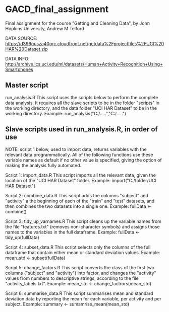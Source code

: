 # GACD_final_assignment
Final assignment for the course "Getting and Cleaning Data", by John Hopkins University,
Andrew M Telford

DATA SOURCE: https://d396qusza40orc.cloudfront.net/getdata%2Fprojectfiles%2FUCI%20HAR%20Dataset.zip

DATA INFO: http://archive.ics.uci.edu/ml/datasets/Human+Activity+Recognition+Using+Smartphones

## Master script
run_analysis.R
This script uses the scripts below to perform the complete data analysis. It requires all the slave scripts to be in the folder "scripts" in the working directory, and the data folder "UCI HAR Dataset" to be in the working directory.
Example: run_analysis("C:/.....","C:/.....")

## Slave scripts used in run_analysis.R, in order of use
NOTE: script 1 below, used to import data, returns variables with the relevant data programmatically.
All of the following functions use these variable names as default if no other value is
specified, giving the option of making the analysis fully automated.

Script 1: import_data.R
This script imports all the relevant data, given the location of the "UCI HAR Dataset"
folder.
Example: import("C:/folder/UCI HAR Dataset")

Script 2: combine_data.R
This script adds the columns "subject" and "activity" a the beginning of each of the 
"train" and "test" datasets, and then combines the two datasets into a single one.
Example: fullData <- combine()

Script 3: tidy_up_varnames.R
This script cleans up the variable names from the file "features.txt"
(removes non-character symbols) and assigns those names to the variables in the full
dataframe.
Example: fullData <- tidy_up(fullData)

Script 4: subset_data.R
This script selects only the columns of the full dataframe that contain either mean or
standard deviation values.
Example: mean_std <- subset(fullData)

Script 5: change_factors.R
This script converts the class of the first two columns ("subject" and "activity") into
factor, and changes the "activity" values from numbers to descriptive strings, according
to the file "activity_labels.txt".
Example: mean_std <- change_factrors(mean_std)

Script 6: summarise_data.R
This script summarises mean and standard deviation data by reporting the mean for each
variable, per activity and per subject.
Example: summary <- sumamrise_mean(mean_std)
